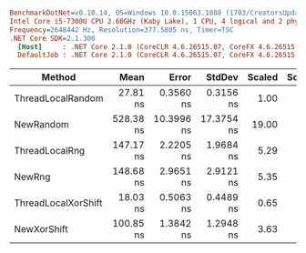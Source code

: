 ``` ini

BenchmarkDotNet=v0.10.14, OS=Windows 10.0.15063.1088 (1703/CreatorsUpdate/Redstone2)
Intel Core i5-7300U CPU 2.60GHz (Kaby Lake), 1 CPU, 4 logical and 2 physical cores
Frequency=2648442 Hz, Resolution=377.5805 ns, Timer=TSC
.NET Core SDK=2.1.300
  [Host]     : .NET Core 2.1.0 (CoreCLR 4.6.26515.07, CoreFX 4.6.26515.06), 64bit RyuJIT
  DefaultJob : .NET Core 2.1.0 (CoreCLR 4.6.26515.07, CoreFX 4.6.26515.06), 64bit RyuJIT


```
|              Method |      Mean |      Error |     StdDev | Scaled | ScaledSD |  Gen 0 | Allocated |
|-------------------- |----------:|-----------:|-----------:|-------:|---------:|-------:|----------:|
|   ThreadLocalRandom |  27.81 ns |  0.3560 ns |  0.3156 ns |   1.00 |     0.00 |      - |       0 B |
|           NewRandom | 528.38 ns | 10.3996 ns | 17.3754 ns |  19.00 |     0.65 | 0.1774 |     280 B |
|      ThreadLocalRng | 147.17 ns |  2.2205 ns |  1.9684 ns |   5.29 |     0.09 |      - |       0 B |
|              NewRng | 148.68 ns |  2.9651 ns |  2.9121 ns |   5.35 |     0.12 | 0.0303 |      48 B |
| ThreadLocalXorShift |  18.03 ns |  0.5063 ns |  0.4489 ns |   0.65 |     0.02 |      - |       0 B |
|         NewXorShift | 100.85 ns |  1.3842 ns |  1.2948 ns |   3.63 |     0.06 | 0.0203 |      32 B |

